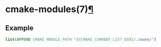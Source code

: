 # cmake-modules(7)[¶](https://cmake.org/cmake/help/latest/manual/cmake-modules.7.html#cmake-modules-7)



## Example



```cmake
list(APPEND CMAKE_MODULE_PATH "${CMAKE_CURRENT_LIST_DIR}/.cmake/")
```

